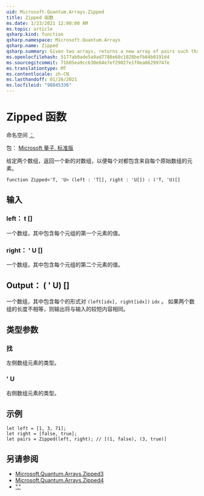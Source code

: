 ```yaml
---
uid: Microsoft.Quantum.Arrays.Zipped
title: Zipped 函数
ms.date: 1/23/2021 12:00:00 AM
ms.topic: article
qsharp.kind: function
qsharp.namespace: Microsoft.Quantum.Arrays
qsharp.name: Zipped
qsharp.summary: Given two arrays, returns a new array of pairs such that each pair contains an element from each original array.
ms.openlocfilehash: 5177ab0ade5a9ad7788e60c1028befb84b0191d4
ms.sourcegitcommit: 71605ea9cc630e84e7ef29027e1f0ea06299747e
ms.translationtype: MT
ms.contentlocale: zh-CN
ms.lasthandoff: 01/26/2021
ms.locfileid: "98845336"
---
```

# <a name="zipped-function"></a>Zipped 函数

命名空间 [：](xref:Microsoft.Quantum.Arrays)

包： [Microsoft 量子. 标准版](https://nuget.org/packages/Microsoft.Quantum.Standard)


给定两个数组，返回一个新的对数组，以便每个对都包含来自每个原始数组的元素。

```qsharp
function Zipped<'T, 'U> (left : 'T[], right : 'U[]) : ('T, 'U)[]
```


## <a name="input"></a>输入

### <a name="left--t"></a>left： t []

一个数组，其中包含每个元组的第一个元素的值。


### <a name="right--u"></a>right： ' U []

一个数组，其中包含每个元组的第二个元素的值。



## <a name="output--tu"></a>Output： ( ' U) []

一个数组，其中包含每个的形式对 `(left[idx], right[idx])` `idx` 。 如果两个数组的长度不相等，则输出将与输入的较短内容相同。

## <a name="type-parameters"></a>类型参数

### <a name="t"></a>找

左侧数组元素的类型。
### <a name="u"></a>' U

右侧数组元素的类型。

## <a name="example"></a>示例

```qsharp
let left = [1, 3, 71];
let right = [false, true];
let pairs = Zipped(left, right); // [(1, false), (3, true)]
```

## <a name="see-also"></a>另请参阅

- [Microsoft.Quantum.Arrays.Zipped3](xref:Microsoft.Quantum.Arrays.Zipped3)
- [Microsoft.Quantum.Arrays.Zipped4](xref:Microsoft.Quantum.Arrays.Zipped4)
- ["."](xref:Microsoft.Quantum.Arrays.Unzipped)